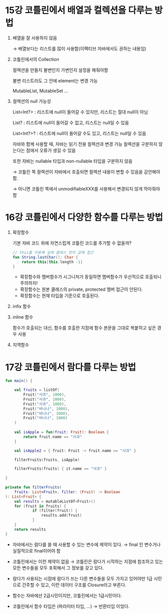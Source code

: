 # 15강 코틀린에서 배열과 컬렉션을 다루는 방법

1. 배열을 잘 사용하지 않음 
    
    → 배열보다는 리스트를 많이 사용함(이펙티브 자바에서도 권하는 내용임)
    

1. 코틀린에서의 Collection
    
    컬렉션을 만들지 불변인지 가변인지 설정을 해줘야함
    
    불변 리스트라도 그 안에 element는 변경 가능
    
    MutableList, MutableSet … 
    
2. 컬렉션의 null 가능성
    
    List<Int?> : 리스트에 null이 들어갈 수 있지만, 리스트는 절대 null이 아님
    
    List<Int>? : 리스트에 null이 들어갈 수 없고, 리스트는 null일 수 있음
    
    List<Int?>? : 리스트에 null이 들어갈 수도 있고, 리스트는 null일 수 있음
    
    자바와 함께 사용할 때, 자바는 읽기 전용 컬렉션과 변경 가능 컬렉션을 구분하지 않는다는 점에서 오류가 생길 수 있음
    
    또한 자바는 nullable 타입과 non-nullable 타입을 구분하지 않음
    
    → 코틀린 쪽 컬렉션이 자바에서 호출되면 컬렉션 내용이 변할 수 있음을 감안해야 함. 
    
    → 아니면 코틀린 쪽에서 unmodifiableXXX를 사용해서 변경되지 않게 막아줘야함

# 16강 코틀린에서 다양한 함수를 다루는 방법

1. 확장함수
    
    기본 자바 코드 위에 자연스럽게 코틀린 코드를 추가할 수 없을까?
    
    ```kotlin
    // this를 이용해 실제 클래스 안의 값에 접근
    fun String.lastChar(): Char {
    	return this[this.length -1]
    }
    ```
    
    - 확장함수와 멤버함수가 시그니처가 동일하면 멤버함수가 우선적으로 호출되니 주의하자!
    - 확장함수는 원본 클래스의 private, protected 멤버 접근이 안된다.
    - 확장함수는 현재 타입을 기준으로 호출된다.
    
2. infix 함수
3. inline 함수
    
    함수가 호출되는 대신, 함수를 호출한 지점에 함수 본문을 그대로 복붙하고 싶은 경우 사용
    
4. 지역함수

# 17강 코틀린에서 람다를 다루는 방법

```kotlin
fun main() {

	val fruits = listOf(
		Fruit("사과", 1000),
		Fruit("사과", 1000),
		Fruit("사과", 1000),
		Fruit("바나나", 1000),
		Fruit("바나나", 1000),
		Fruit("바나나", 1000)
	)
	
	val isApple = fun(fruit: Fruit): Boolean {
		return fruit.name == "사과"
	}

	val isApple2 = { fruit: Fruit -> fruit.name == "사과" }

	filterFruits(fruits, isApple)

	filterFruits(fruits) { it.name == "사과" }
	
}

private fun filterFruits(
	fruits: List<Fruit>, filter: (Fruit) -> Boolean
): List<Fruit> {
	val results = mutableListOf<Fruit>()
	for (fruit in fruits) {
			if (filter(fruit)) {
				results.add(fruit)
			}
	}
	return results
}
```

- 자바에서는 람다를 쓸 때 사용할 수 있는 변수에 제약이 있다. → final 인 변수거나 실질적으로 final이어야 함
- 코틀린에서는 이런 제약이 없음 → 코틀린은 람다가 시작하는 지점에 참조하고 있는 모든 변수들을 모두 포획해서 그 정보를 갖고 있다.
- 람다가 사용되는 시점에 람다가 쓰는 다른 변수들을 모두 가지고 있어야만 1급 시민으로 간주할 수 있고, 이런 데이터 구조를 Closure라고 부른다.

- 함수는 자바에선 2급시민이지만, 코틀린에서는 1급시민이다.
- 코틀린에서 함수 타입은 (파라미터 타입, …) → 반환타입 이었다.